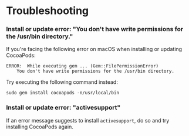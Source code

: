 # Troubleshooting

### Install or update error: "You don't have write permissions for the /usr/bin directory."

If you're facing the following error on macOS when installing or updating CocoaPods:

```
ERROR:  While executing gem ... (Gem::FilePermissionError)
    You don't have write permissions for the /usr/bin directory.
```

Try executing the following command instead:

```shell
sudo gem install cocoapods -n/usr/local/bin
```

### Install or update error: "activesupport"

If an error message suggests to install `activesupport`, do so and try installing CocoaPods again.
